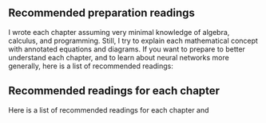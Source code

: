 ## Recommended preparation readings 

I wrote each chapter assuming very minimal knowledge of algebra, calculus, and programming. Still, I try to explain each mathematical concept with annotated equations and diagrams. If you want to prepare to better understand each chapter, and to learn about neural networks more generally, here is a list of recommended readings:



## Recommended readings for each chapter
Here is a list of recommended readings for each chapter and 